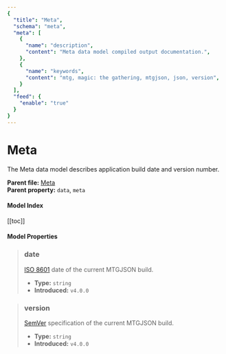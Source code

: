 ```yaml
---
{
  "title": "Meta",
  "schema": "meta",
  "meta": [
    {
      "name": "description",
      "content": "Meta data model compiled output documentation.",
    },
    {
      "name": "keywords",
      "content": "mtg, magic: the gathering, mtgjson, json, version",
    }
  ],
  "feed": {
    "enable": "true"
  }
}
---
```


# Meta

The Meta data model describes application build date and version number.

**Parent file:** [Meta](../../api/v5/Meta.json.zip)  
**Parent property:** `data`, `meta`  

#### Model Index

<PropertyToggler/>

[[toc]]

#### Model Properties

> ### date  
> [ISO 8601](https://www.iso.org/iso-8601-date-and-time-format.html) date of the current MTGJSON build.  
>
> - **Type:** `string`  
> - **Introduced:** `v4.0.0`

> ### version  
> [SemVer](https://semver.org) specification of the current MTGJSON build.  
>
> - **Type:** `string`  
> - **Introduced:** `v4.0.0`
